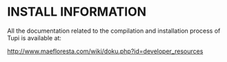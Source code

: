 # INSTALL INFORMATION

All the documentation related to the compilation and installation process
of Tupi is available at:

http://www.maefloresta.com/wiki/doku.php?id=developer_resources
